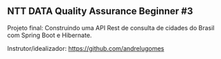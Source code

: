 ## NTT DATA Quality Assurance Beginner #3



Projeto final: Construindo uma API Rest de consulta de cidades do Brasil com Spring Boot e Hibernate.



Instrutor/idealizador: https://github.com/andrelugomes